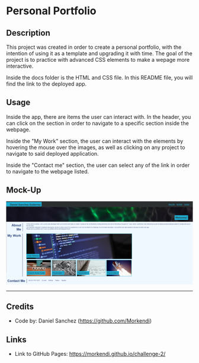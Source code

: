 # Personal Portfolio

## Description
This project was created in order to create a personal portfolio, with the intention of using it as a template and upgrading it with time. The goal of the project is to practice with advanced CSS elements to make a wepage more interactive.

Inside the docs folder is the HTML and CSS file. In this README file, you will find the link to the deployed app.

## Usage
Inside the app, there are items the user can interact with. In the header, you can click on the section in order to navigate to a specific section inside the webpage.

Inside the "My Work" section, the user can interact with the elements by hovering the mouse over the images, as well as clicking on any project to navigate to said deployed application.

Inside the "Contact me" section, the user can select any of the link in order to navigate to the webpage listed.

## Mock-Up

![Screenshot of finished webpage](./docs/assets/images/screenshot.png)

--- 

## Credits

- Code by: Daniel Sanchez (https://github.com/Morkendi)

## Links
- Link to GitHub Pages: https://morkendi.github.io/challenge-2/

